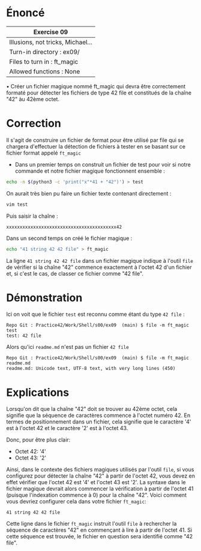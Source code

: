 # Énoncé

| Exercise 09                       |
| --------------------------------- |
| Illusions, not tricks, Michael... |
| Turn-in directory : ex09/         |
| Files to turn in : ft_magic       |
| Allowed functions : None          |
• Créer un fichier magique nommé ft_magic qui devra être correctement formaté
pour détecter les fichiers de type 42 file et constitués de la chaîne "42" àu 42ème
octet.

# Correction

Il s'agit de construire un fichier de format pour être utilisé par file qui se chargera d'effectuer la détection de fichiers à tester en se basant sur ce fichier format appelé `ft_magic`

- Dans un premier temps on construit un fichier de test pour voir si notre commande et notre fichier magique fonctionnent ensemble :

```sh
echo -n $(python3 -c 'print("x"*41 + "42")') > test
```

On aurait très bien pu faire un fichier texte contenant directement :
```sh
vim test
```
Puis saisir la chaîne :
```plaintext
xxxxxxxxxxxxxxxxxxxxxxxxxxxxxxxxxxxxxxxxx42
```

Dans un second temps on créé le fichier magique :

```sh
echo "41 string 42 42 file" > ft_magic
```

La ligne `41 string 42 42 file` dans un fichier magique indique à l'outil `file` de vérifier si la chaîne "42" commence exactement à l'octet 42 d'un fichier et, si c'est le cas, de classer ce fichier comme "42 file".

# Démonstration

Ici on voit que le fichier `test` est reconnu comme étant du type `42 file` :
```console
Repo Git : Practice42/Work/Shell/s00/ex09  (main) $ file -m ft_magic test 
test: 42 file
```

Alors qu'ici `readme.md` n'est pas un fichier `42 file`
```console
Repo Git : Practice42/Work/Shell/s00/ex09  (main) $ file -m ft_magic readme.md 
readme.md: Unicode text, UTF-8 text, with very long lines (450)
```

# Explications

Lorsqu'on dit que la chaîne "42" doit se trouver au 42ème octet, cela signifie que la séquence de caractères commence à l'octet numéro 42. En termes de positionnement dans un fichier, cela signifie que le caractère '4' est à l'octet 42 et le caractère '2' est à l'octet 43. 

Donc, pour être plus clair:
- Octet 42: '4'
- Octet 43: '2'

Ainsi, dans le contexte des fichiers magiques utilisés par l'outil `file`, si vous configurez pour détecter la chaîne "42" à partir de l'octet 42, vous devez en effet vérifier que l'octet 42 est '4' et l'octet 43 est '2'. La syntaxe dans le fichier magique devrait alors commencer la vérification à partir de l'octet 41 (puisque l'indexation commence à 0) pour la chaîne "42". Voici comment vous devriez configurer cela dans votre fichier `ft_magic`:

```plaintext
41 string 42 42 file
```

Cette ligne dans le fichier `ft_magic` instruit l'outil `file` à rechercher la séquence de caractères "42" en commençant à lire à partir de l'octet 41. Si cette séquence est trouvée, le fichier en question sera identifié comme "42 file".


